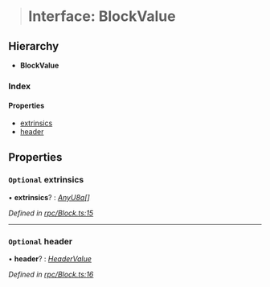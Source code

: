 > # Interface: BlockValue

## Hierarchy

* **BlockValue**

### Index

#### Properties

* [extrinsics](_rpc_block_.blockvalue.md#optional-extrinsics)
* [header](_rpc_block_.blockvalue.md#optional-header)

## Properties

### `Optional` extrinsics

• **extrinsics**? : *[AnyU8a](../modules/_types_.md#anyu8a)[]*

*Defined in [rpc/Block.ts:15](https://github.com/polkadot-js/api/blob/ca53fbc/packages/types/src/rpc/Block.ts#L15)*

___

### `Optional` header

• **header**? : *[HeaderValue](_rpc_header_.headervalue.md)*

*Defined in [rpc/Block.ts:16](https://github.com/polkadot-js/api/blob/ca53fbc/packages/types/src/rpc/Block.ts#L16)*